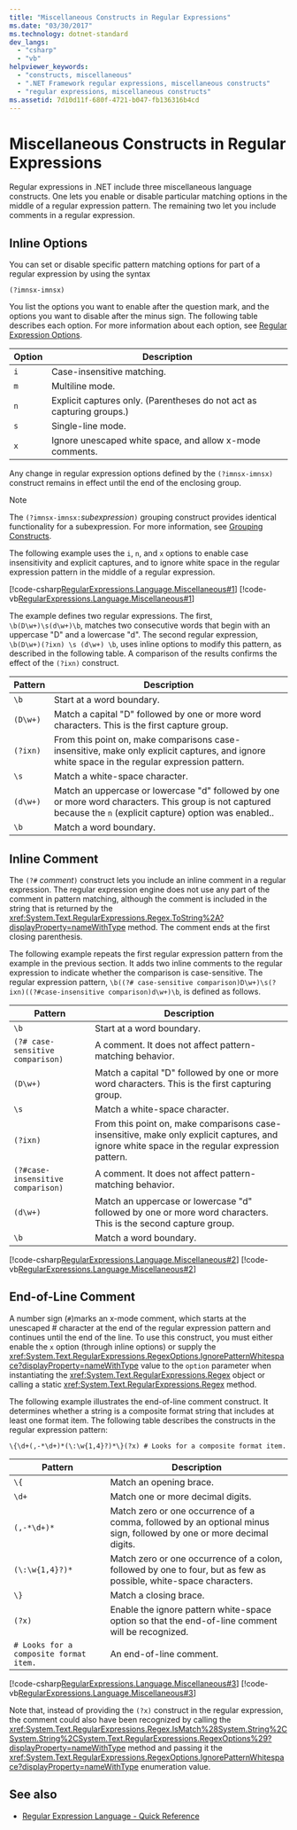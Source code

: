 ```yaml
---
title: "Miscellaneous Constructs in Regular Expressions"
ms.date: "03/30/2017"
ms.technology: dotnet-standard
dev_langs: 
  - "csharp"
  - "vb"
helpviewer_keywords: 
  - "constructs, miscellaneous"
  - ".NET Framework regular expressions, miscellaneous constructs"
  - "regular expressions, miscellaneous constructs"
ms.assetid: 7d10d11f-680f-4721-b047-fb136316b4cd
---
```

# Miscellaneous Constructs in Regular Expressions
Regular expressions in .NET include three miscellaneous language constructs. One lets you enable or disable particular matching options in the middle of a regular expression pattern. The remaining two let you include comments in a regular expression.  
  
## Inline Options  
 You can set or disable specific pattern matching options for part of a regular expression by using the syntax  
  
`(?imnsx-imnsx)`  
  
 You list the options you want to enable after the question mark, and the options you want to disable after the minus sign. The following table describes each option. For more information about each option, see [Regular Expression Options](../../../docs/standard/base-types/regular-expression-options.md).  
  
|Option|Description|  
|------------|-----------------|  
|`i`|Case-insensitive matching.|  
|`m`|Multiline mode.|  
|`n`|Explicit captures only. (Parentheses do not act as capturing groups.)|  
|`s`|Single-line mode.|  
|`x`|Ignore unescaped white space, and allow x-mode comments.|  
  
 Any change in regular expression options defined by the `(?imnsx-imnsx)` construct remains in effect until the end of the enclosing group.  
  
> [!NOTE]
> The `(?imnsx-imnsx:`*subexpression*`)` grouping construct provides identical functionality for a subexpression. For more information, see [Grouping Constructs](../../../docs/standard/base-types/grouping-constructs-in-regular-expressions.md).  
  
 The following example uses the `i`, `n`, and `x` options to enable case insensitivity and explicit captures, and to ignore white space in the regular expression pattern in the middle of a regular expression.  
  
 [!code-csharp[RegularExpressions.Language.Miscellaneous#1](../../../samples/snippets/csharp/VS_Snippets_CLR/regularexpressions.language.miscellaneous/cs/miscellaneous1.cs#1)]
 [!code-vb[RegularExpressions.Language.Miscellaneous#1](../../../samples/snippets/visualbasic/VS_Snippets_CLR/regularexpressions.language.miscellaneous/vb/miscellaneous1.vb#1)]  
  
 The example defines two regular expressions. The first, `\b(D\w+)\s(d\w+)\b`, matches two consecutive words that begin with an uppercase "D" and a lowercase "d". The second regular expression, `\b(D\w+)(?ixn) \s (d\w+) \b`, uses inline options to modify this pattern, as described in the following table. A comparison of the results confirms the effect of the `(?ixn)` construct.  
  
|Pattern|Description|  
|-------------|-----------------|  
|`\b`|Start at a word boundary.|  
|`(D\w+)`|Match a capital "D" followed by one or more word characters. This is the first capture group.|  
|`(?ixn)`|From this point on, make comparisons case-insensitive, make only explicit captures, and ignore white space in the regular expression pattern.|  
|`\s`|Match a white-space character.|  
|`(d\w+)`|Match an uppercase or lowercase "d" followed by one or more word characters. This group is not captured because the `n` (explicit capture) option was enabled..|  
|`\b`|Match a word boundary.|  
  
## Inline Comment  
 The `(?#` *comment*`)` construct lets you include an inline comment in a regular expression. The regular expression engine does not use any part of the comment in pattern matching, although the comment is included in the string that is returned by the <xref:System.Text.RegularExpressions.Regex.ToString%2A?displayProperty=nameWithType> method. The comment ends at the first closing parenthesis.  
  
 The following example repeats the first regular expression pattern from the example in the previous section. It adds two inline comments to the regular expression to indicate whether the comparison is case-sensitive. The regular expression pattern, `\b((?# case-sensitive comparison)D\w+)\s(?ixn)((?#case-insensitive comparison)d\w+)\b`, is defined as follows.  
  
|Pattern|Description|  
|-------------|-----------------|  
|`\b`|Start at a word boundary.|  
|`(?# case-sensitive comparison)`|A comment. It does not affect pattern-matching behavior.|  
|`(D\w+)`|Match a capital "D" followed by one or more word characters. This is the first capturing group.|  
|`\s`|Match a white-space character.|  
|`(?ixn)`|From this point on, make comparisons case-insensitive, make only explicit captures, and ignore white space in the regular expression pattern.|  
|`(?#case-insensitive comparison)`|A comment. It does not affect pattern-matching behavior.|  
|`(d\w+)`|Match an uppercase or lowercase "d" followed by one or more word characters. This is the second capture group.|  
|`\b`|Match a word boundary.|  
  
 [!code-csharp[RegularExpressions.Language.Miscellaneous#2](../../../samples/snippets/csharp/VS_Snippets_CLR/regularexpressions.language.miscellaneous/cs/miscellaneous2.cs#2)]
 [!code-vb[RegularExpressions.Language.Miscellaneous#2](../../../samples/snippets/visualbasic/VS_Snippets_CLR/regularexpressions.language.miscellaneous/vb/miscellaneous2.vb#2)]  
  
## End-of-Line Comment  
 A number sign (`#`)marks an x-mode comment, which starts at the unescaped # character at the end of the regular expression pattern and continues until the end of the line. To use this construct, you must either enable the `x` option (through inline options) or supply the <xref:System.Text.RegularExpressions.RegexOptions.IgnorePatternWhitespace?displayProperty=nameWithType> value to the `option` parameter when instantiating the <xref:System.Text.RegularExpressions.Regex> object or calling a static <xref:System.Text.RegularExpressions.Regex> method.  
  
 The following example illustrates the end-of-line comment construct. It determines whether a string is a composite format string that includes at least one format item. The following table describes the constructs in the regular expression pattern:  
  
 `\{\d+(,-*\d+)*(\:\w{1,4}?)*\}(?x) # Looks for a composite format item.`  
  
|Pattern|Description|  
|-------------|-----------------|  
|`\{`|Match an opening brace.|  
|`\d+`|Match one or more decimal digits.|  
|`(,-*\d+)*`|Match zero or one occurrence of a comma, followed by an optional minus sign, followed by one or more decimal digits.|  
|`(\:\w{1,4}?)*`|Match zero or one occurrence of a colon, followed by one to four, but as few as possible, white-space characters.|  
|`\}`|Match a closing brace.|  
|`(?x)`|Enable the ignore pattern white-space option so that the end-of-line comment will be recognized.|  
|`# Looks for a composite format item.`|An end-of-line comment.|  
  
 [!code-csharp[RegularExpressions.Language.Miscellaneous#3](../../../samples/snippets/csharp/VS_Snippets_CLR/regularexpressions.language.miscellaneous/cs/miscellaneous3.cs#3)]
 [!code-vb[RegularExpressions.Language.Miscellaneous#3](../../../samples/snippets/visualbasic/VS_Snippets_CLR/regularexpressions.language.miscellaneous/vb/miscellaneous3.vb#3)]  
  
 Note that, instead of providing the `(?x)` construct in the regular expression, the comment could also have been recognized by calling the <xref:System.Text.RegularExpressions.Regex.IsMatch%28System.String%2CSystem.String%2CSystem.Text.RegularExpressions.RegexOptions%29?displayProperty=nameWithType> method and passing it the <xref:System.Text.RegularExpressions.RegexOptions.IgnorePatternWhitespace?displayProperty=nameWithType> enumeration value.  
  
## See also

- [Regular Expression Language - Quick Reference](../../../docs/standard/base-types/regular-expression-language-quick-reference.md)
